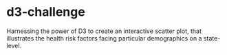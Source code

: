# d3-challenge
 Harnessing the power of D3 to create an interactive scatter plot,  that illustrates the health risk factors facing particular demographics on a state-level.
